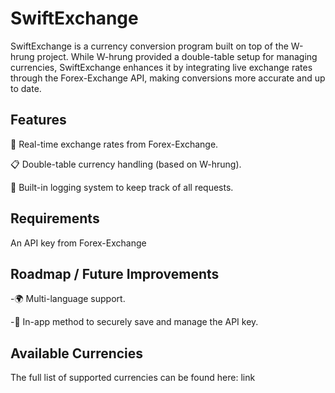 # SwiftExchange

SwiftExchange is a currency conversion program built on top of the W-hrung project. While W-hrung provided a double-table setup for managing currencies, SwiftExchange enhances it by integrating live exchange rates through the Forex-Exchange API, making conversions more accurate and up to date.

## Features

🔄 Real-time exchange rates from Forex-Exchange.

📋 Double-table currency handling (based on W-hrung).

📝 Built-in logging system to keep track of all requests.

## Requirements

An API key from Forex-Exchange


## Roadmap / Future Improvements

-🌍 Multi-language support.

-🔑 In-app method to securely save and manage the API key.

## Available Currencies

The full list of supported currencies can be found here: link

